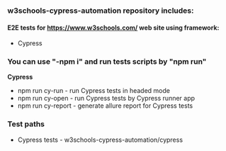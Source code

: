### w3schools-cypress-automation repository includes:

#### E2E tests for https://www.w3schools.com/ web site using framework:

- Cypress

### You can use "-npm i" and run tests scripts by "npm run"

**Cypress**

- npm run cy-run - run Cypress tests in headed mode
- npm run cy-open - run Cypress tests by Cypress runner app
- npm run cy-report - generate allure report for Cypress tests

### Test paths

- Cypress tests - w3schools-cypress-automation/cypress
